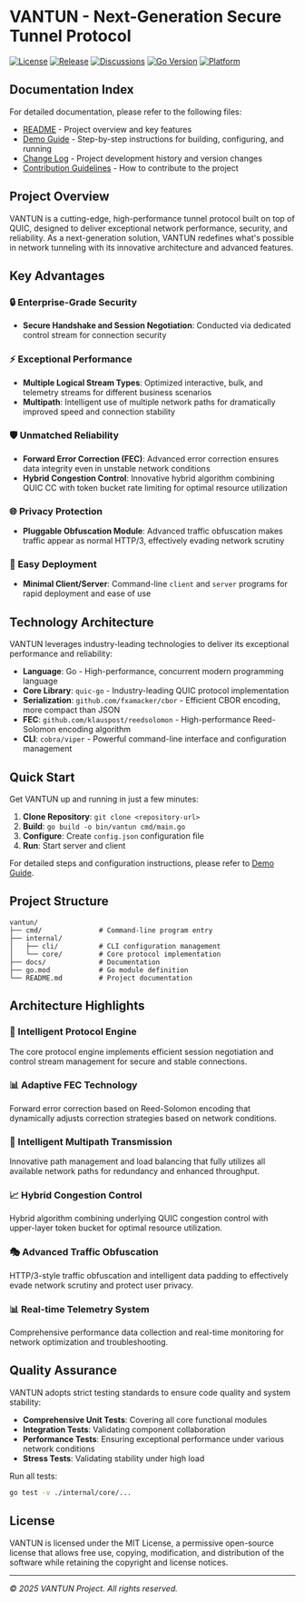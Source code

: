 # VANTUN - Next-Generation Secure Tunnel Protocol

[![License](https://img.shields.io/github/license/tungoldshou/vantun)](LICENSE)
[![Release](https://img.shields.io/github/v/release/tungoldshou/vantun)](https://github.com/tungoldshou/vantun/releases)
[![Discussions](https://img.shields.io/github/discussions/tungoldshou/vantun)](https://github.com/tungoldshou/vantun/discussions)
[![Go Version](https://img.shields.io/badge/go-1.22-blue)](https://golang.org/)
[![Platform](https://img.shields.io/badge/platform-Linux%20%7C%20macOS%20%7C%20Windows-lightgrey)](https://github.com/tungoldshou/vantun)

## Documentation Index

For detailed documentation, please refer to the following files:

- [README](docs/README_en.md) - Project overview and key features
- [Demo Guide](docs/DEMOGUIDE_en.md) - Step-by-step instructions for building, configuring, and running
- [Change Log](docs/CHANGELOG_en.md) - Project development history and version changes
- [Contribution Guidelines](docs/CONTRIBUTING_en.md) - How to contribute to the project

## Project Overview

VANTUN is a cutting-edge, high-performance tunnel protocol built on top of QUIC, designed to deliver exceptional network performance, security, and reliability. As a next-generation solution, VANTUN redefines what's possible in network tunneling with its innovative architecture and advanced features.

## Key Advantages

### 🔒 Enterprise-Grade Security
- **Secure Handshake and Session Negotiation**: Conducted via dedicated control stream for connection security

### ⚡ Exceptional Performance
- **Multiple Logical Stream Types**: Optimized interactive, bulk, and telemetry streams for different business scenarios
- **Multipath**: Intelligent use of multiple network paths for dramatically improved speed and connection stability

### 🛡️ Unmatched Reliability
- **Forward Error Correction (FEC)**: Advanced error correction ensures data integrity even in unstable network conditions
- **Hybrid Congestion Control**: Innovative hybrid algorithm combining QUIC CC with token bucket rate limiting for optimal resource utilization

### 🌐 Privacy Protection
- **Pluggable Obfuscation Module**: Advanced traffic obfuscation makes traffic appear as normal HTTP/3, effectively evading network scrutiny

### 🚀 Easy Deployment
- **Minimal Client/Server**: Command-line `client` and `server` programs for rapid deployment and ease of use

## Technology Architecture

VANTUN leverages industry-leading technologies to deliver its exceptional performance and reliability:

- **Language**: Go - High-performance, concurrent modern programming language
- **Core Library**: `quic-go` - Industry-leading QUIC protocol implementation
- **Serialization**: `github.com/fxamacker/cbor` - Efficient CBOR encoding, more compact than JSON
- **FEC**: `github.com/klauspost/reedsolomon` - High-performance Reed-Solomon encoding algorithm
- **CLI**: `cobra/viper` - Powerful command-line interface and configuration management

## Quick Start

Get VANTUN up and running in just a few minutes:

1. **Clone Repository**: `git clone <repository-url>`
2. **Build**: `go build -o bin/vantun cmd/main.go`
3. **Configure**: Create `config.json` configuration file
4. **Run**: Start server and client

For detailed steps and configuration instructions, please refer to [Demo Guide](docs/DEMOGUIDE_en.md).

## Project Structure

```
vantun/
├── cmd/              # Command-line program entry
├── internal/
│   ├── cli/          # CLI configuration management
│   └── core/         # Core protocol implementation
├── docs/             # Documentation
├── go.mod            # Go module definition
└── README.md         # Project documentation
```

## Architecture Highlights

### 🔧 Intelligent Protocol Engine
The core protocol engine implements efficient session negotiation and control stream management for secure and stable connections.

### 📊 Adaptive FEC Technology
Forward error correction based on Reed-Solomon encoding that dynamically adjusts correction strategies based on network conditions.

### 🔄 Intelligent Multipath Transmission
Innovative path management and load balancing that fully utilizes all available network paths for redundancy and enhanced throughput.

### 📈 Hybrid Congestion Control
Hybrid algorithm combining underlying QUIC congestion control with upper-layer token bucket for optimal resource utilization.

### 🎭 Advanced Traffic Obfuscation
HTTP/3-style traffic obfuscation and intelligent data padding to effectively evade network scrutiny and protect user privacy.

### 📊 Real-time Telemetry System
Comprehensive performance data collection and real-time monitoring for network optimization and troubleshooting.

## Quality Assurance

VANTUN adopts strict testing standards to ensure code quality and system stability:

- **Comprehensive Unit Tests**: Covering all core functional modules
- **Integration Tests**: Validating component collaboration
- **Performance Tests**: Ensuring exceptional performance under various network conditions
- **Stress Tests**: Validating stability under high load

Run all tests:

```bash
go test -v ./internal/core/...
```

## License

VANTUN is licensed under the MIT License, a permissive open-source license that allows free use, copying, modification, and distribution of the software while retaining the copyright and license notices.

---

*© 2025 VANTUN Project. All rights reserved.*